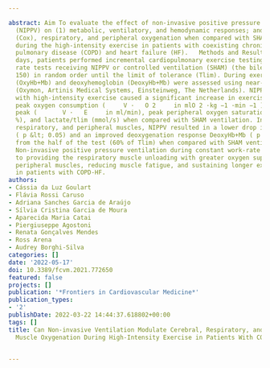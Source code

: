 ---
abstract: Aim To evaluate the effect of non-invasive positive pressure ventilation
  (NIPPV) on (1) metabolic, ventilatory, and hemodynamic responses; and (2) cerebral
  (Cox), respiratory, and peripheral oxygenation when compared with SHAM ventilation
  during the high-intensity exercise in patients with coexisting chronic obstructive
  pulmonary disease (COPD) and heart failure (HF).   Methods and Results  On separate
  days, patients performed incremental cardiopulmonary exercise testing and two constant-work
  rate tests receiving NIPPV or controlled ventilation (SHAM) (the bilevel mode—Astral
  150) in random order until the limit of tolerance (Tlim). During exercise, oxyhemoglobin
  (OxyHb+Mb) and deoxyhemoglobin (DeoxyHb+Mb) were assessed using near-infrared spectroscopy
  (Oxymon, Artinis Medical Systems, Einsteinweg, The Netherlands). NIPPV associated
  with high-intensity exercise caused a significant increase in exercise tolerance,
  peak oxygen consumption (     V ·   O 2     in mlO 2 ·kg −1 ·min −1 ), minute ventilation
  peak (       V ·   E     in ml/min), peak peripheral oxygen saturation (SpO 2 ,
  %), and lactate/tlim (mmol/s) when compared with SHAM ventilation. In cerebral,
  respiratory, and peripheral muscles, NIPPV resulted in a lower drop in OxyHb+Mb
  ( p &lt; 0.05) and an improved deoxygenation response DeoxyHb+Mb ( p &lt; 0.05)
  from the half of the test (60% of Tlim) when compared with SHAM ventilation.    Conclusion
  Non-invasive positive pressure ventilation during constant work-rate exercise led
  to providing the respiratory muscle unloading with greater oxygen supply to the
  peripheral muscles, reducing muscle fatigue, and sustaining longer exercise time
  in patients with COPD-HF.
authors:
- Cássia da Luz Goulart
- Flávia Rossi Caruso
- Adriana Sanches Garcia de Araújo
- Sílvia Cristina Garcia de Moura
- Aparecida Maria Catai
- Piergiuseppe Agostoni
- Renata Gonçalves Mendes
- Ross Arena
- Audrey Borghi-Silva
categories: []
date: '2022-05-17'
doi: 10.3389/fcvm.2021.772650
featured: false
projects: []
publication: '*Frontiers in Cardiovascular Medicine*'
publication_types:
- '2'
publishDate: 2022-03-22 14:44:37.618802+00:00
tags: []
title: Can Non-invasive Ventilation Modulate Cerebral, Respiratory, and Peripheral
  Muscle Oxygenation During High-Intensity Exercise in Patients With COPD-HF?

---

